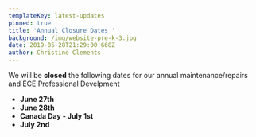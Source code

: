 ```yaml
---
templateKey: latest-updates
pinned: true
title: 'Annual Closure Dates '
background: /img/website-pre-k-3.jpg
date: 2019-05-28T21:29:00.668Z
author: Christine Clements
---
```

We will be **closed** the following dates for our annual maintenance/repairs and ECE Professional Develpment

* **June 27th**
* **June 28th**
* **Canada Day - July 1st**
* **July 2nd**
